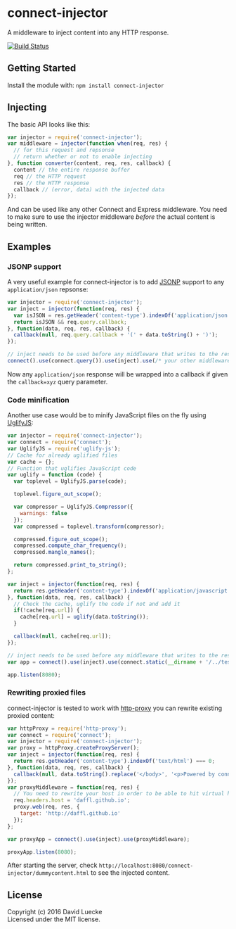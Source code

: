 # connect-injector

A middleware to inject content into any HTTP response.

[![Build Status](https://travis-ci.org/daffl/connect-injector.png?branch=master)](https://travis-ci.org/daffl/connect-injector)

## Getting Started

Install the module with: `npm install connect-injector`

## Injecting

The basic API looks like this:

```javascript
var injector = require('connect-injector');
var middleware = injector(function when(req, res) {
  // for this request and repsonse
  // return whether or not to enable injecting
}, function converter(content, req, res, callback) {
  content // the entire response buffer
  req // the HTTP request
  res // the HTTP response
  callback // (error, data) with the injected data
});
```

And can be used like any other Connect and Express middleware.
You need to make sure to use the injector middleware *before* the actual content is being written.

## Examples

### JSONP support

A very useful example for connect-injector is to add [JSONP](http://en.wikipedia.org/wiki/JSONP)
support to any `application/json` repsonse:

```javascript
var injector = require('connect-injector');
var inject = injector(function(req, res) {
  var isJSON = res.getHeader('content-type').indexOf('application/json') !== -1;
  return isJSON && req.query.callback;
}, function(data, req, res, callback) {
  callback(null, req.query.callback + '(' + data.toString() + ')');
});

// inject needs to be used before any middleware that writes to the response
connect().use(connect.query()).use(inject).use(/* your other middleware here */);
```

Now any `application/json` response will be wrapped into a callback if given the
`callback=xyz` query parameter.

### Code minification

Another use case would be to minify JavaScript files on the fly using [UglifyJS](https://github.com/mishoo/UglifyJS):

```js
var injector = require('connect-injector');
var connect = require('connect');
var UglifyJS = require('uglify-js');
// Cache for already uglified files
var cache = {};
// Function that uglifies JavaScript code
var uglify = function (code) {
  var toplevel = UglifyJS.parse(code);

  toplevel.figure_out_scope();

  var compressor = UglifyJS.Compressor({
    warnings: false
  });
  var compressed = toplevel.transform(compressor);

  compressed.figure_out_scope();
  compressed.compute_char_frequency();
  compressed.mangle_names();

  return compressed.print_to_string();
};

var inject = injector(function(req, res) {
  return res.getHeader('content-type').indexOf('application/javascript') !== -1;
}, function(data, req, res, callback) {
  // Check the cache, uglify the code if not and add it
  if(!cache[req.url]) {
    cache[req.url] = uglify(data.toString());
  }

  callback(null, cache[req.url]);
});

// inject needs to be used before any middleware that writes to the response
var app = connect().use(inject).use(connect.static(__dirname + '/../test'));

app.listen(8080);
```

### Rewriting proxied files

connect-injector is tested to work with [http-proxy](https://github.com/nodejitsu/node-http-proxy)
you can rewrite existing proxied content:

```js
var httpProxy = require('http-proxy');
var connect = require('connect');
var injector = require('connect-injector');
var proxy = httpProxy.createProxyServer();
var inject = injector(function(req, res) {
  return res.getHeader('content-type').indexOf('text/html') === 0;
}, function(data, req, res, callback) {
  callback(null, data.toString().replace('</body>', '<p>Powered by connect-injector</p></body>'));
});
var proxyMiddleware = function(req, res) {
  // You need to rewrite your host in order to be able to hit virtual hosts
  req.headers.host = 'daffl.github.io';
  proxy.web(req, res, {
    target: 'http://daffl.github.io'
  });
};

var proxyApp = connect().use(inject).use(proxyMiddleware);

proxyApp.listen(8080);
```

After starting the server, check `http://localhost:8080/connect-injector/dummycontent.html`
to see the injected content.

## License

Copyright (c) 2016 David Luecke  
Licensed under the MIT license.
